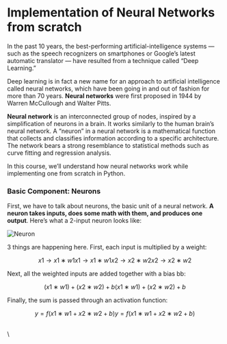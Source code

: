 # Implementation of Neural Networks from scratch

In the past 10 years, the best-performing artificial-intelligence systems — such as the speech recognizers on smartphones or Google’s latest automatic translator — have resulted from a technique called “Deep Learning.”

Deep learning is in fact a new name for an approach to artificial intelligence called neural networks, which have been going in and out of fashion for more than 70 years. **Neural networks** were first proposed in 1944 by Warren McCullough and Walter Pitts.

**Neural network** is an interconnected group of nodes, inspired by a simplification of neurons in a brain. It works similarly to the human brain’s neural network. A “neuron” in a neural network is a mathematical function that collects and classifies information according to a specific architecture. The network bears a strong resemblance to statistical methods such as curve fitting and regression analysis.&#x20;

In this course, we’ll understand how neural networks work while implementing one from scratch in Python.

### Basic Component: Neurons

First, we have to talk about neurons, the basic unit of a neural network. **A neuron takes inputs, does some math with them, and produces one output**. Here’s what a 2-input neuron looks like:

![Neuron](https://victorzhou.com/a74a19dc0599aae11df7493c718abaf9/perceptron.svg)

3 things are happening here. First, each input is multiplied by a weight:&#x20;

$$
x1→x1∗w1x1​→x1​∗w1​x2→x2∗w2x2​→x2​∗w2​
$$

Next, all the weighted inputs are added together with a bias bb:&#x20;

$$
(x1∗w1)+(x2∗w2)+b(x1​∗w1​)+(x2​∗w2​)+b
$$

Finally, the sum is passed through an activation function:&#x20;

$$
y=f(x1∗w1+x2∗w2+b)y=f(x1​∗w1​+x2​∗w2​+b)
$$

\
\
